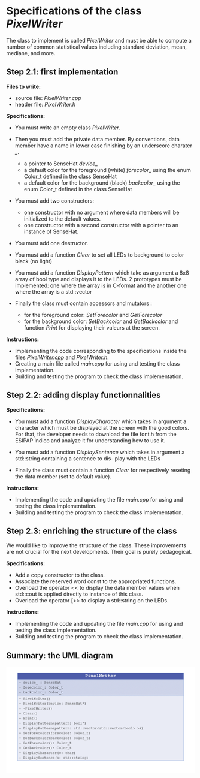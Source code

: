 # Specifications of the class *PixelWriter*

The class to implement is called *PixelWriter* and must be able to compute a number
of common statistical values including standard deviation, mean, mediane, and more.

## Step 2.1: first implementation

**Files to write:**
  - source file: *PixelWriter.cpp*
  - header file: *PixelWriter.h*

**Specifications:**
  - You must write an empty class *PixelWriter*. 
  
  - Then you must add the private data member. By conventions, data member have a name in lower case finishing by an underscore charater *_*.
    - a pointer to SenseHat *device_*
    - a default color for the foreground (white) *forecolor_* using the enum Color_t defined in the class SenseHat
    - a default color for the background (black) *backcolor_* using the enum Color_t defined in the class SenseHat

	
  - You must add two constructors:
    - one constructor with no argument where data members will be initialized to the default values.
    - one constructor with a second constructor with a pointer to an instance of SenseHat.
	
  - You must add one destructor.

  - You must add a function *Clear* to set all LEDs to background to color black (no light)

  - You must add a function *DisplayPattern* which take as argument a 8x8 array of bool type and displays
it to the LEDs. 2 prototypes must be implemented: one where the array is in C-format and the another one where the array is a std::vector

  - Finally the class must contain accessors and mutators :
    - for the foreground color: *SetForecolor* and *GetForecolor*
    - for the background color: *SetBackcolor* and *GetBackcolor*
  and  function *Print* for displaying their valeurs at the screen.
  
**Instructions:**
  - Implementing the code corresponding to the specifications inside the files *PixelWriter.cpp* and *PixelWriter.h*.
  - Creating a main file called *main.cpp* for using and testing the class implementation.
  - Building and testing the program to check the class implementation.
  
## Step 2.2: adding display functionnalities

**Specifications:**
  - You must add a function *DisplayCharacter* which takes in argument a character which must be displayed at the
screen with the good colors. For that, the developer needs to download the file font.h
from the ESIPAP indico and analyze it for understanding how to use it.
	 
  - You must add a function *DisplaySentence* which takes in argument a std::string containing a sentence to dis-
play with the LEDs
  
  - Finally the class must contain a function *Clear* for respectively reseting the data member (set to default value).
   
**Instructions:**
  - Implementing the code and updating the file *main.cpp* for using and testing the class implementation.
  - Building and testing the program to check the class implementation.

## Step 2.3: enriching the structure of the class

We would like to improve the structure of the class. These improvements are not crucial for
the next developments. Their goal is purely pedagogical.

**Specifications:** 
  - Add a copy constructor to the class.
  - Associate the reserved word const to the appropriated
functions.
  - Overload the operator << to display the data member values when std::cout is applied directly to instance of this class.
  - Overload the operator [>> to display a std::string on the LEDs.

**Instructions:**
  - Implementing the code and updating the file *main.cpp* for using and testing the class implementation.
  - Building and testing the program to check the class implementation.
 
  
## Summary: the UML diagram 

   ![wizard1](../doc/session2/prixelwriter_uml.png)
